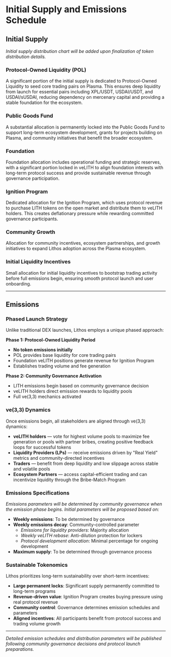 # Initial Supply and Emissions Schedule

## Initial Supply

*Initial supply distribution chart will be added upon finalization of token distribution details.*

### **Protocol-Owned Liquidity (POL)**

A significant portion of the initial supply is dedicated to Protocol-Owned Liquidity to seed core trading pairs on Plasma. This ensures deep liquidity from launch for essential pairs including XPL/USDT, USDAI/USDT, and USDAI/sUSDAI, reducing dependency on mercenary capital and providing a stable foundation for the ecosystem.

### **Public Goods Fund**

A substantial allocation is permanently locked into the Public Goods Fund to support long-term ecosystem development, grants for projects building on Plasma, and community initiatives that benefit the broader ecosystem.

### **Foundation**

Foundation allocation includes operational funding and strategic reserves, with a significant portion locked in veLITH to align foundation interests with long-term protocol success and provide sustainable revenue through governance participation.

### **Ignition Program**

Dedicated allocation for the Ignition Program, which uses protocol revenue to purchase LITH tokens on the open market and distribute them to veLITH holders. This creates deflationary pressure while rewarding committed governance participants.

### **Community Growth**

Allocation for community incentives, ecosystem partnerships, and growth initiatives to expand Lithos adoption across the Plasma ecosystem.

### **Initial Liquidity Incentives**

Small allocation for initial liquidity incentives to bootstrap trading activity before full emissions begin, ensuring smooth protocol launch and user onboarding.

---

## **Emissions**

### **Phased Launch Strategy**

Unlike traditional DEX launches, Lithos employs a unique phased approach:

**Phase 1: Protocol-Owned Liquidity Period**
- **No token emissions initially**
- POL provides base liquidity for core trading pairs
- Foundation veLITH positions generate revenue for Ignition Program
- Establishes trading volume and fee generation

**Phase 2: Community Governance Activation**
- LITH emissions begin based on community governance decision
- veLITH holders direct emission rewards to liquidity pools
- Full ve(3,3) mechanics activated

### **ve(3,3) Dynamics**

Once emissions begin, all stakeholders are aligned through ve(3,3) dynamics:

* **veLITH holders** — vote for highest volume pools to maximize fee generation or pools with partner bribes, creating positive feedback loops for successful tokens
* **Liquidity Providers (LPs)** — receive emissions driven by "Real Yield" metrics and community-directed incentives
* **Traders** — benefit from deep liquidity and low slippage across stable and volatile pools
* **Ecosystem Partners** — access capital-efficient trading and can incentivize liquidity through the Bribe-Match Program

### **Emissions Specifications**

*Emissions parameters will be determined by community governance when the emission phase begins. Initial parameters will be proposed based on:*

* **Weekly emissions**: To be determined by governance
* **Weekly emissions decay**: Community-controlled parameter
  * *Emissions for liquidity providers*: Majority allocation
  * *Weekly veLITH rebase*: Anti-dilution protection for lockers
  * *Protocol development allocation*: Minimal percentage for ongoing development
* **Maximum supply**: To be determined through governance process

### **Sustainable Tokenomics**

Lithos prioritizes long-term sustainability over short-term incentives:

- **Large permanent locks**: Significant supply permanently committed to long-term programs
- **Revenue-driven value**: Ignition Program creates buying pressure using real protocol revenue
- **Community control**: Governance determines emission schedules and parameters
- **Aligned incentives**: All participants benefit from protocol success and trading volume growth

---

*Detailed emission schedules and distribution parameters will be published following community governance decisions and protocol launch preparations.*
